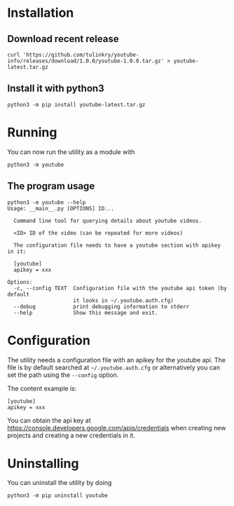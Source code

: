 # Installation

## Download recent release
```
curl 'https://github.com/tulinkry/youtube-info/releases/download/1.0.0/youtube-1.0.0.tar.gz' > youtube-latest.tar.gz
```

## Install it with python3
```
python3 -m pip install youtube-latest.tar.gz
```

# Running

You can now run the utility as a module with

```
python3 -m youtube
```

## The program usage

```
python3 -m youtube --help
Usage: __main__.py [OPTIONS] ID...

  Command line tool for querying details about youtube videos.

  <ID> ID of the video (can be repeated for more videos)

  The configuration file needs to have a youtube section with apikey in it:

  [youtube]
  apikey = xxx

Options:
  -c, --config TEXT  Configuration file with the youtube api token (by default
                     it looks in ~/.youtube.auth.cfg)
  --debug            print debugging information to stderr
  --help             Show this message and exit.
```

# Configuration

The utility needs a configuration file with an apikey for the youtube api. 
The file is by default searched at `~/.youtube.auth.cfg` or alternatively you can
set the path using the `--config` option.

The content example is:
```
[youtube]
apikey = xxx
```

You can obtain the api key at https://console.developers.google.com/apis/credentials when creating 
new projects and creating a new credentials in it.

# Uninstalling

You can uninstall the utility by doing
```
python3 -m pip uninstall youtube
```
